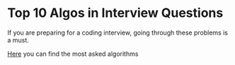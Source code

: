 # Top 10 Algos in Interview Questions

If you are preparing for a coding interview, going through these problems is a must.

[Here](https://www.geeksforgeeks.org/top-10-algorithms-in-interview-questions/) you can find the most asked algorithms